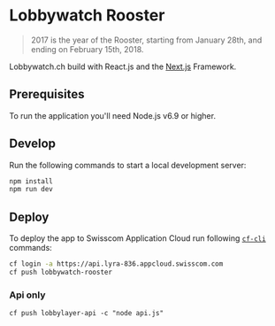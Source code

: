 # Lobbywatch Rooster

> 2017 is the year of the Rooster, starting from January 28th, and ending on February 15th, 2018.

Lobbywatch.ch build with React.js and the [Next.js](https://github.com/zeit/next.js/) Framework.

## Prerequisites

To run the application you'll need Node.js v6.9 or higher.

## Develop

Run the following commands to start a local development server:

```bash
npm install
npm run dev
```

## Deploy

To deploy the app to Swisscom Application Cloud run following [`cf-cli`](https://docs.developer.swisscom.com/cf-cli/install-go-cli.html) commands:

```bash
cf login -a https://api.lyra-836.appcloud.swisscom.com
cf push lobbywatch-rooster
```

### Api only

```
cf push lobbylayer-api -c "node api.js"
```
